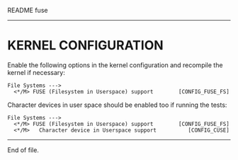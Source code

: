 README fuse

---


KERNEL CONFIGURATION
====================

Enable the following options in the kernel configuration and recompile the
kernel if necessary:

    File Systems --->
      <*/M> FUSE (Filesystem in Userspace) support        [CONFIG_FUSE_FS]

Character devices in user space should be enabled too if running the tests:

    File Systems --->
      <*/M> FUSE (Filesystem in Userspace) support        [CONFIG_FUSE_FS]
      <*/M>   Character device in Userspace support          [CONFIG_CUSE]


---

End of file.
